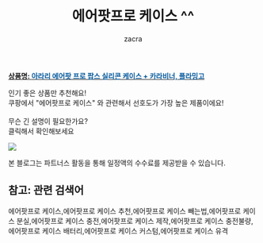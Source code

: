 ﻿---
layout: post
title:  "에어팟프로 케이스 ^^"
author: zacra
categories: [ 아이템 ]
tags: [에어팟프로 케이스,에어팟프로 케이스 추천,에어팟프로 케이스 빼는법,에어팟프로 케이스 분실,에어팟프로 케이스 충전,에어팟프로 케이스 제작,에어팟프로 케이스 충전불량,에어팟프로 케이스 배터리,에어팟프로 케이스 커스텀,에어팟프로 케이스 유격]
image: https://static.coupangcdn.com/image/retail/images/2020/01/08/12/6/4dc644aa-587a-428a-b37e-8446bafb1873.jpg 
description: "쿠팡에서 에어팟프로 케이스 관련 키워드로 가장 고객 선호도가 높은 제품이랍니다."
rating: 4.5
---

<a href="https://link.coupang.com/re/AFFSDP?lptag=AF8407795&pageKey=1159957395&itemId=2136536848&vendorItemId=70134981802&traceid=V0-153-0aad55044ca3de95"><b>상품명: <font color='#01579B'>아라리 에어팟 프로 팝스 실리콘 케이스 + 카라비너, 플라밍고</font></b></a>

인기 좋은 상품만 추천해요!<br/>
쿠팡에서 "에어팟프로 케이스" 와 관련해서 선호도가 가장 높은 제품이에요!<br/><br/>
무슨 긴 설명이 필요한가요?  
클릭해서 확인해보세요


<a href="https://link.coupang.com/re/AFFSDP?lptag=AF8407795&pageKey=1159957395&itemId=2136536848&vendorItemId=70134981802&traceid=V0-153-0aad55044ca3de95"><img src="https://thumbnail6.coupangcdn.com/thumbnails/remote/q89/image/retail/images/2020/01/09/11/2/ca6aa89b-5783-45ac-be43-4458149a5c65.jpg"></a> 

본 블로그는 파트너스 활동을 통해 일정액의 수수료를 제공받을 수 있습니다.

## 참고: 관련 검색어    
에어팟프로 케이스,에어팟프로 케이스 추천,에어팟프로 케이스 빼는법,에어팟프로 케이스 분실,에어팟프로 케이스 충전,에어팟프로 케이스 제작,에어팟프로 케이스 충전불량,에어팟프로 케이스 배터리,에어팟프로 케이스 커스텀,에어팟프로 케이스 유격